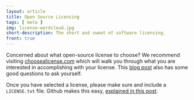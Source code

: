 ```yaml
---
layout: article
title: Open Source Licensing
tags: [ meta ]
img: license-wordcloud.jpg
short-description: The short and sweet of software licensing. 
front: true
---
```


Concerned about what open-source license to choose? We recommend visiting [choosealicense.com](https://choosealicense.com/) which will walk you through what you are interested in accomplishing with your license.  This [blog post](http://www.crunchyfriday.com/anatomy-of-open-source-license-no-legal-terms-used/) also has some good questions to ask yourself.

Once you have selected a license, please make sure and include a `LICENSE.txt` file.  Github makes this easy, [explained in this post](https://github.com/blog/1530-choosing-an-open-source-license).







